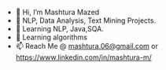 - 👋 Hi, I’m Mashtura Mazed
- 👀 NLP, Data Analysis, Text Mining Projects.
- 🌱 Learning NLP, Java,SQA.
- 💞️ Learning algorithms
- 📫 Reach Me @ mashtura.06@gmail.com or https://www.linkedin.com/in/mashtura-m/


